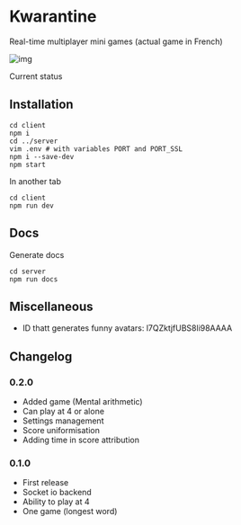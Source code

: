 # Kwarantine

Real-time multiplayer mini games (actual game in French)

![img](./extras/game_history_2.gif)

Current status

## Installation

```
cd client
npm i
cd ../server
vim .env # with variables PORT and PORT_SSL
npm i --save-dev
npm start
```

In another tab

```
cd client
npm run dev
```

## Docs

Generate docs

```
cd server
npm run docs
```

## Miscellaneous

- ID thatt generates funny avatars: l7QZktjfUBS8li98AAAA

## Changelog

### 0.2.0

- Added game (Mental arithmetic)
- Can play at 4 or alone
- Settings management
- Score uniformisation
- Adding time in score attribution

### 0.1.0

- First release
- Socket io backend 
- Ability to play at 4
- One game (longest word)